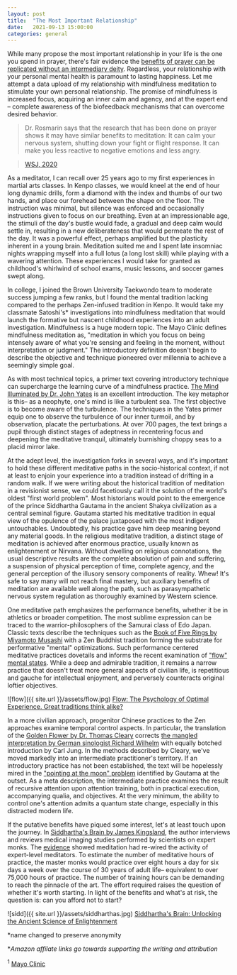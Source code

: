 ```yaml
---
layout: post
title:  "The Most Important Relationship"
date:   2021-09-13 15:00:00
categories: general
---
```


While many propose the most important relationship in your life is the one you spend in prayer, there's fair evidence the [benefits of prayer can be replicated without an intermediary deity](https://www.wsj.com/articles/the-science-of-prayer-11589720400?st=jpvnk46kfxwby5a&reflink=desktopwebshare_permalink). Regardless, your relationship with your personal mental health is paramount to lasting happiness.  Let me attempt a data upload of my relationship with mindfulness meditation to stimulate your own personal relationship.  The promise of mindfulness is increased focus, acquiring an inner calm and agency, and at the expert end – complete awareness of the biofeedback mechanisms that can overcome desired behavior.

> Dr. Rosmarin says that the research that has been done on prayer shows it may have similar benefits to meditation: It can calm your nervous system, shutting down your fight or flight response. It can make you less reactive to negative emotions and less angry.

>    [WSJ, 2020](https://www.wsj.com/articles/the-science-of-prayer-11589720400?st=jpvnk46kfxwby5a&reflink=desktopwebshare_permalink)

As a meditator, I can recall over 25 years ago to my first experiences in martial arts classes. In Kenpo classes, we would kneel at the end of hour long dynamic drills, form a diamond with the index and thumbs of our two hands, and place our forehead between the shape on the floor.  The instruction was minimal, but silence was enforced and occasionally instructions given to focus on our breathing.  Even at an impressionable age, the stimuli of the day's bustle would fade, a gradual and deep calm would settle in, resulting in a new deliberateness that would permeate the rest of the day.  It was a powerful effect, perhaps amplified but the plasticity inherent in a young brain.  Meditation suited me and I spent late insomniac nights wrapping myself into a full lotus (a long lost skill) while playing with a wavering attention.  These experiences I would take for granted as childhood's whirlwind of school exams, music lessons, and soccer games swept along.

In college, I joined the Brown University Taekwondo team to moderate success jumping a few ranks, but I found the mental tradition lacking compared to the perhaps Zen-infused tradition in Kenpo.  It would take my classmate Satoshi's* investigations into mindfulness meditation that would launch the  formative but nascent childhood experiences into an adult investigation.  Mindfulness is a huge modern topic.  The Mayo Clinic defines mindfulness meditation as, "meditation in which you focus on being intensely aware of what you're sensing and feeling in the moment, without interpretation or judgment."  The introductory definition doesn't begin to describe the objective and technique pioneered over millennia to achieve a seemingly simple goal.

As with most technical topics, a primer text covering introductory technique can supercharge the learning curve of a mindfulness practice.  [The Mind Illuminated by Dr. John Yates](https://amzn.to/3C4QIsV) is an excellent introduction.  The key metaphor is this– as a neophyte, one's mind is like a turbulent sea. The first objective is to become aware of the turbulence. The techniques in the Yates primer equip one to observe the turbulence of our inner turmoil, and by observation, placate the perturbations. At over 700 pages, the text brings a pupil through distinct stages of adeptness in recentering focus and deepening the meditative tranquil, ultimately burnishing choppy seas to a placid mirror lake.

At the adept level, the investigation forks in several ways, and it's important to hold these different meditative paths in the socio-historical context, if not at least to enjoin your experience into a tradition instead of drifting in a random walk.  If we were writing about the historical tradition of meditation in a revisionist sense, we could facetiously call it the solution of the world's oldest "first world problem".  Most historians would point to the emergence of the prince Siddhartha Gautama in the ancient Shakya civilization as a central seminal figure.  Gautama started his meditative tradition in equal view of the opulence of the palace juxtaposed with the most indigent untouchables.  Undoubtedly, his practice gave him deep meaning beyond any material goods.  In the religious meditative tradition, a distinct stage of meditation is achieved after enormous practice, usually known as enlightenment or Nirvana.  Without dwelling on religious connotations, the usual descriptive results are the complete absolution of pain and suffering, a suspension of physical perception of time, complete agency, and the general perception of the illusory sensory components of reality. Whew! It's safe to say many will not reach final mastery, but auxiliary benefits of meditation are available well along the path, such as parasympathetic nervous system regulation as thoroughly examined by Western science.

One meditative path emphasizes the performance benefits, whether it be in athletics or broader competition. The most sublime expression can be traced to the warrior-philosophers of the Samurai class of Edo Japan. Classic texts describe the techniques such as the [Book of Five Rings by Miyamoto Musashi](https://amzn.to/3k1TlFU) with a Zen Buddhist tradition forming the substrate for performative "mental" optimizations.  Such performance centered meditative practices dovetails and informs the recent examination of ["flow" mental states](https://amzn.to/3hsb33t).  While a deep and admirable tradition, it remains a narrow practice that doesn't treat more general aspects of civilian life, is repetitious and gauche for intellectual enjoyment, and perversely counteracts original loftier objectives.

![flow]({{ site.url }}/assets/flow.jpg)
[Flow: The Psychology of Optimal Experience.  Great traditions think alike?](https://amzn.to/3k1SULM)

In a more civilian approach, progenitor Chinese practices to the Zen approaches examine temporal control aspects.  In particular, the translation of the [Golden Flower by Dr. Thomas Cleary](https://amzn.to/3EdhDos) corrects [the mangled interpretation by German sinologist Richard Wilhelm](https://amzn.to/3EdhqS0) with equally botched introduction by Carl Jung.  In the methods described by Cleary, we've moved markedly into an intermediate practitioner's territory.  If an introductory practice has not been established, the text will be hopelessly mired in the ["pointing at the moon" problem](https://mindfulambition.net/finger-and-moon/) identified by Gautama at the outset.  As a meta description, the intermediate practice examines the result of recursive attention upon attention training, both in practical execution, accompanying qualia, and objectives.  At the very minimum, the ability to control one's attention admits a quantum state change, especially in this distracted modern life.

If the putative benefits have piqued some interest, let's at least touch upon the journey.  In [Siddhartha's Brain by James Kingsland](https://amzn.to/3k1SULM), the author interviews and reviews medical imaging studies performed by scientists on expert monks.  The [evidence](https://www.wsj.com/articles/SB109959818932165108?st=uui0l4ch9ok5d4x&reflink=desktopwebshare_permalink) showed meditation had re-wired the activity of expert-level meditators.  To estimate the number of meditative hours of practice, the master monks would practice over eight hours a day for six days a week over the course of 30 years of adult life– equivalent to over 75,000 hours of practice.  The number of training hours can be demanding to reach the pinnacle of the art.  The effort required raises the question of whether it's worth starting.  In light of the benefits and what's at risk, the question is: can you afford not to start?

![sidd]({{ site.url }}/assets/siddharthas.jpg)
[Siddhartha's Brain: Unlocking the Ancient Science of Enlightenment](https://amzn.to/3k1SULM)

*name changed to preserve anonymity

**Amazon affilate links go towards supporting the writing and attribution*

<sup>1</sup> [Mayo Clinic](https://www.mayoclinic.org/healthy-lifestyle/consumer-health/in-depth/mindfulness-exercises/art-20046356)
